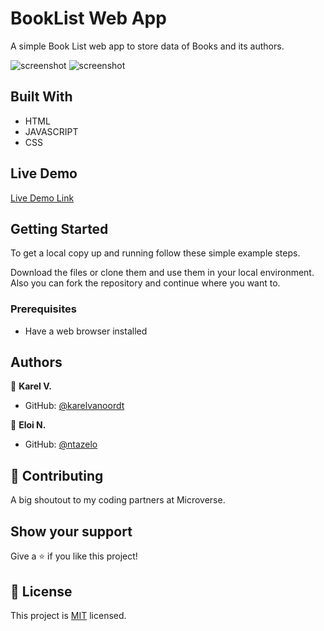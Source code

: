 # BookList Web App

A simple Book List web app to store data of Books and its authors.


![screenshot](.screenshot1.png)
![screenshot](.screenshot2.png)


## Built With

- HTML
- JAVASCRIPT
- CSS

## Live Demo

[Live Demo Link](https://karelvanoordt.github.io/Book-List-Web/)


## Getting Started


To get a local copy up and running follow these simple example steps.

Download the files or clone them and use them in your local environment. Also you can fork the repository and continue where you want to.

### Prerequisites

- Have a web browser installed

## Authors

👤 **Karel V.**

- GitHub: [@karelvanoordt](https://github.com/karelvanoordt)

👤 **Eloi N.**

- GitHub: [@ntazelo](https://github.com/ntazelo)

## 🤝 Contributing

A big shoutout to my coding partners at Microverse.

## Show your support

Give a ⭐️ if you like this project!


## 📝 License

This project is [MIT](./MIT.md) licensed.
